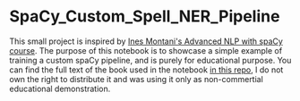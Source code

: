 # SpaCy_Custom_Spell_NER_Pipeline

This small project is inspired by [Ines Montani's Advanced NLP with spaCy course](https://course.spacy.io/en/chapter4). The purpose of this notebook is to showcase a simple example of training a custom spaCy pipeline, and is purely for educational purpose.
You can find the full text of the book used in the notebook [in this repo](https://github.com/formcept/whiteboard/blob/master/nbviewer/notebooks/data/harrypotter/Book%201%20-%20The%20Philosopher's%20Stone.txt), I do not own the right to distribute it and was using it only as non-commertial educational demonstration.
